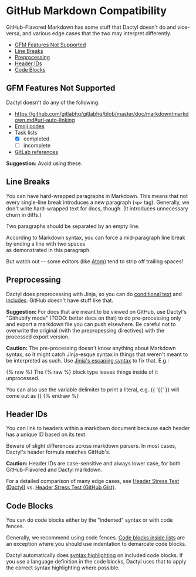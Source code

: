 # GitHub Markdown Compatibility
GitHub-Flavored Markdown has some stuff that Dactyl doesn't do and vice-versa, and various edge cases that the two may interpret differently.

* [GFM Features Not Supported](#gfm-features-not-supported)
* [Line Breaks](#line-breaks)
* [Preprocessing](#preprocessing)
* [Header IDs](#header-ids)
* [Code Blocks](#code-blocks)

## GFM Features Not Supported

Dactyl doesn't do any of the following:

* https://github.com/gitlabhq/gitlabhq/blob/master/doc/markdown/markdown.md#url-auto-linking
* [Emoji codes](https://github.com/gitlabhq/gitlabhq/blob/master/doc/markdown/markdown.md#emoji)
* Task lists
    - [x] completed
    - [ ] incomplete
* [GitLab references](https://github.com/gitlabhq/gitlabhq/blob/master/doc/markdown/markdown.md#special-gitlab-references)

**Suggestion:** Avoid using these.

## Line Breaks

You can have hard-wrapped paragraphs in Markdown. This
means that not every single-line break introduces a
new paragraph (`<p>` tag). Generally, we don't write
hard-wrapped text for docs, though. (It introduces
unnecessary churn in diffs.)

Two paragraphs should be separated by an empty line.

According to Markdown syntax, you can force a mid-paragraph
line break by ending a line with two spaces  
as demonstrated in this paragraph.

But watch out -- some editors (like [Atom](https://atom.io/docs)) tend to strip off trailing spaces!


## Preprocessing

Dactyl does preprocessing with Jinja, so you can do [conditional text](conditionals.html) and [includes](includes.html). GitHub doesn't have stuff like that.

**Suggestion:** For docs that are meant to be viewed on GitHub, use Dactyl's "Githubify mode" (TODO: better docs on that) to do pre-processing only and export a markdown file you can push elsewhere. Be careful not to overwrite the original (with the prepropessing directives) with the processed export version.

**Caution:** The pre-processing doesn't know anything about Markdown syntax, so it might catch Jinja-esque syntax in things that weren't meant to be interpreted as such. Use [Jinja's escaping syntax](http://jinja.pocoo.org/docs/dev/templates/#escaping) to fix that. E.g.:

{% raw %}
The {% raw %} block type leaves things inside of it unprocessed.

You can also use the variable delimiter to print a literal, e.g. {{ '{{' }} will come out as {{
{% endraw %}


## Header IDs

You can link to headers within a markdown document because each header has a unique ID based on its text.

Beware of slight differences across markdown parsers. In most cases, Dactyl's header formula matches GitHub's.

**Caution:** Header IDs are case-sensitive and always lower case, for both GitHub-Flavored and Dactyl markdown.

For a detailed comparison of many edge cases, see [Header Stress Test (Dactyl)](header_stress_test.html) vs. [Header Stress Test (GitHub Gist)](https://gist.github.com/mDuo13/44b624bf82b5a2230153559c2344b4cb).

## Code Blocks

You can do code blocks either by the "indented" syntax or with code fences.

Generally, we recommend using code fences. [Code blocks inside lists](lists-and-codeblocks.html) are an exception where you should use indentation to demarcate code blocks.

Dactyl automatically does [syntax highlighting](code-highlighting.html) on included code blocks. If you use a language definition in the code blocks, Dactyl uses that to apply the correct syntax highlighting where possible.
